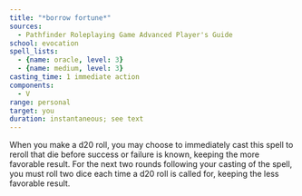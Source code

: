 ```yaml
---
title: "*borrow fortune*"
sources:
  - Pathfinder Roleplaying Game Advanced Player's Guide
school: evocation
spell_lists:
  - {name: oracle, level: 3}
  - {name: medium, level: 3}
casting_time: 1 immediate action
components:
  - V
range: personal
target: you
duration: instantaneous; see text
---
```


When you make a d20 roll, you may choose to immediately cast this spell to reroll that die before success or failure is known, keeping the more favorable result. For the next two rounds following your casting of the spell, you must roll two dice each time a d20 roll is called for, keeping the less favorable result.

